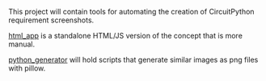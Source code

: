 This project will contain tools for automating the creation of CircuitPython requirement screenshots.

[html_app](html_app) is a standalone HTML/JS version of the concept that is more manual.

[python_generator](python_generator) will hold scripts that generate similar images as png files with pillow.
